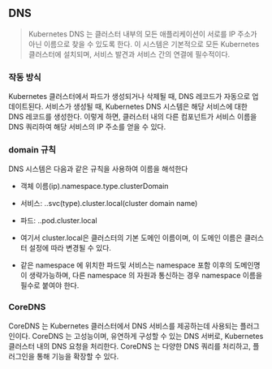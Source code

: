 ## DNS

> Kubernetes DNS 는 클러스터 내부의 모든 애플리케이션이 서로를 IP 주소가 아닌 이름으로 찾을 수 있도록 한다. 이 시스템은 기본적으로 모든 Kubernetes 클러스터에 설치되며, 서비스 발견과 서비스 간의 연결에 필수적이다.

### 작동 방식
Kubernetes 클러스터에서 파드가 생성되거나 삭제될 때, DNS 레코드가 자동으로 업데이트된다. 서비스가 생성될 때, Kubernetes DNS 시스템은 해당 서비스에 대한 DNS 레코드를 생성한다. 이렇게 하면, 클러스터 내의 다른 컴포넌트가 서비스 이름을 DNS 쿼리하여 해당 서비스의 IP 주소를 얻을 수 있다.

### domain 규칙 
DNS 시스템은 다음과 같은 규칙을 사용하여 이름을 해석한다

- 객체 이름(ip).namespace.type.clusterDomain
- 서비스: <service-name>.<namespace>.svc(type).cluster.local(cluster domain name)
- 파드: <pod-ip-address>.<namespace>.pod.cluster.local

- 여기서 cluster.local은 클러스터의 기본 도메인 이름이며, 이 도메인 이름은 클러스터 설정에 따라 변경될 수 있다.
- 같은 namespace 에 위치한 파드및 서비스는 namespace 포함 이후의 도메인명이 생략가능하며, 다른 namespace 의 자원과 통신하는 경우 namespace 이름을 필수로 붙여야 한다.

### CoreDNS
CoreDNS 는 Kubernetes 클러스터에서 DNS 서비스를 제공하는데 사용되는 플러그인이다. CoreDNS 는 고성능이며, 유연하게 구성할 수 있는 DNS 서버로, Kubernetes 클러스터 내의 DNS 요청을 처리한다. CoreDNS 는 다양한 DNS 쿼리를 처리하고, 플러그인을 통해 기능을 확장할 수 있다.